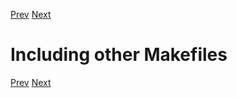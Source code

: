 [Prev](conditional.md) [Next](recursive.md)

# Including other Makefiles

[Prev](conditional.md) [Next](recursive.md)
